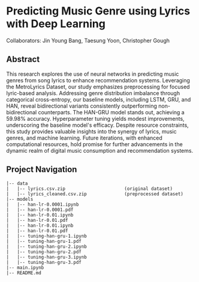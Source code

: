 # Predicting Music Genre using Lyrics with Deep Learning

Collaborators: Jin Young Bang, Taesung Yoon, Christopher Gough

## Abstract

This research explores the use of neural networks in predicting music genres from song lyrics to enhance recommendation systems. Leveraging the MetroLyrics Dataset, our study emphasizes preprocessing for focused lyric-based analysis. Addressing genre distribution imbalance through categorical cross-entropy, our baseline models, including LSTM, GRU, and HAN, reveal bidirectional variants consistently outperforming non-bidirectional counterparts. The HAN-GRU model stands out, achieving a 59.98% accuracy. Hyperparameter tuning yields modest improvements, underscoring the baseline model's efficacy. Despite resource constraints, this study provides valuable insights into the synergy of lyrics, music genres, and machine learning. Future iterations, with enhanced computational resources, hold promise for further advancements in the dynamic realm of digital music consumption and recommendation systems.

## Project Navigation
```
|-- data
|   |-- lyrics.csv.zip                      (original dataset)
|   |-- lyrics_cleaned.csv.zip              (preprocessed dataset)
|-- models                           
|   |-- han-lr-0.0001.ipynb
|   |-- han-lr-0.0001.pdf
|   |-- han-lr-0.01.ipynb
|   |-- han-lr-0.01.pdf
|   |-- han-lr-0.01.ipynb
|   |-- han-lr-0.01.pdf
|   |-- tuning-han-gru-1.ipynb
|   |-- tuning-han-gru-1.pdf
|   |-- tuning-han-gru-2.ipynb
|   |-- tuning-han-gru-2.pdf
|   |-- tuning-han-gru-3.ipynb
|   |-- tuning-han-gru-3.pdf
|-- main.ipynb                              
|-- README.md
```